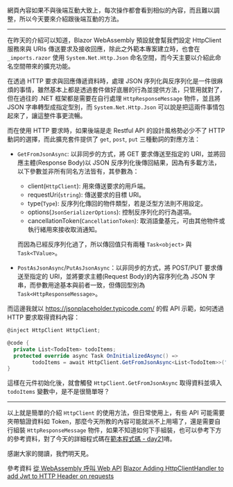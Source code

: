 網頁內容如果不與後端互動大致上，每次操作都會看到相似的內容，而且難以調整，所以今天要來介紹跟後端互動的方法。

---

在昨天的介紹可以知道，Blazor WebAssembly 預設就會幫我們設定 HttpClient 服務來與 URIs 傳送要求及接收回應，除此之外範本專案建立時，也會在 `_imports.razor` 使用 `System.Net.Http.Json` 命名空間，而今天主要以介紹此命名空間帶來的擴充功能。

在透過 HTTP 要求與回應傳遞資料時，處理 JSON 序列化與反序列化是一件很麻煩的事情，雖然基本上都是透過套件做好底層的行為並提供方法，只管用就對了，但在過往的 .NET 框架都是需要在自行處理 `HttpResponseMessage` 物件，並且將 JSON 字串轉型成指定型別，而 `System.Net.Http.Json` 可以說是把這兩件事情包起來了，讓這整件事更流暢。

而在使用 HTTP 要求時，如果後端是走 Restful API 的設計風格勢必少不了 HTTP 動詞的選擇，而此擴充套件提供了 `get`, `post`, `put` 三種動詞的對應方法：

* `GetFromJsonAsync`: 以非同步的方式，將 GET 要求傳送至指定的 URI，並將回應主體(Response Body)以 JSON 反序列化後傳回結果，因為有多載方法，以下參數並非所有同名方法皆有，其參數為：

  * client(`HttpClient`): 用來傳送要求的用戶端。
  * requestUri(`string`): 傳送要求的目標 URI。
  * type(`Type`): 反序列化傳回的物件類型，若是泛型方法則不用設定。
  * options(`JsonSerializerOptions`): 控制反序列化的行為選項。
  * cancellationToken(`CancellationToken`): 取消語彙基元，可由其他物件或執行緒用來接收取消通知。

  而因為已經反序列化過了，所以傳回值只有兩種 `Task<object>` 與 `Task<TValue>`。

* `PostAsJsonAsync`/`PutAsJsonAsync`：以非同步的方式，將 POST/PUT 要求傳送至指定的 URI，並將要求主體(Request Body)的內容序列化為 JSON 字串，而參數用途基本與前者一致，但傳回型別為 `Task<HttpResponseMessage>`。

而這邊我就以 https://jsonplaceholder.typicode.com/ 的假 API 示範，如何透過 HTTP 要求取得資料內容：

```csharp
@inject HttpClient HttpClient;

@code {
  private List<TodoItem> todoItems;
  protected override async Task OnInitializedAsync() => 
        todoItems = await HttpClient.GetFromJsonAsync<List<TodoItem>>("https://jsonplaceholder.typicode.com/todos");
}
```

這樣在元件初始化後，就會觸發 `HttpClient.GetFromJsonAsync` 取得資料並填入 `todoItems` 變數中，是不是很簡單呀？

---

以上就是簡單的介紹 `HttpClient` 的使用方法，但日常使用上，有些 API 可能需要夾帶驗證資料如 Token，那麼今天所教的內容可能就派不上用場了，還是需要自行組裝 `HttpResponseMessage` 物件，如果不知道如何下手組裝，也可以參考下方的參考資料，對了今天的詳細程式碼在[範本程式碼 - day21]唷。

感謝大家的閱讀，我們明天見。


參考資料
[從 WebAssembly 呼叫 Web API]
[Blazor Adding HttpClientHandler to add Jwt to HTTP Header on requests]

[從 WebAssembly 呼叫 Web API]: https://docs.microsoft.com/en-us/aspnet/core/blazor/call-web-api?view=aspnetcore-3.1
[Blazor Adding HttpClientHandler to add Jwt to HTTP Header on requests]: https://stackoverflow.com/questions/57608328/blazor-adding-httpclienthandler-to-add-jwt-to-http-header-on-requests
[範本程式碼 - day21]: https://github.com/MMiooiMM/learn-blazor-in-30-days-sample/commit/5ac534333cb352677af0fd9bc891f4af3f612e79